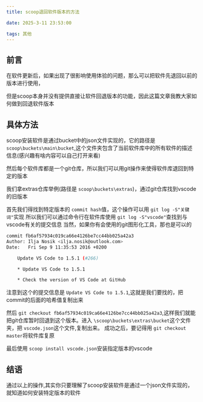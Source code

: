 ```yaml
---
title: scoop退回软件版本的方法

date: 2025-3-11 23:53:00

tags: 其他
---
```

## 前言

在软件更新后，如果出现了很影响使用体验的问题，那么可以把软件先退回以前的版本进行使用，

但是scoop本身并没有提供直接让软件回退版本的功能，因此这篇文章我教大家如何做到回退软件版本

## 具体方法

scoop安装软件是通过bucket中的json文件实现的，它的路径是 `scoop\buckets\main\bucket`,这个文件夹包含了当前软件库中的所有软件的描述信息(感兴趣有啥内容可以自己打开来看)

然后每个软件库都是一个git仓库，所以我们可以用git操作来使得软件库退回到特定的版本

我们拿extras仓库举例(路径是 `scoop\buckets\extras`)，通过git仓库找到vscode的旧版本

首先我们得找到特定版本的 `commit hash`值，这个操作可以用 `git log -S"关键词"`实现
所以我们可以通过命令行在软件库使用 `git log -S"vscode"`查找到与vscode有关的提交信息
当然，如果你有会使用的git图形化工具，那也是可以的

```bash
commit fb6af57934c019ca66e4126be7cc44bb025a42a3
Author: Ilja Nosik <ilja.nosik@outlook.com>
Date:   Fri Sep 9 11:35:53 2016 +0200

    Update VS Code to 1.5.1 (#266)

    * Update VS Code to 1.5.1

    * Check the version of VS Code at GitHub
```

注意到这个的提交信息是 `Update VS Code to 1.5.1`,这就是我们要找的，把commit的后面的哈希值复制出来

然后 `git checkout fb6af57934c019ca66e4126be7cc44bb025a42a3`,这样我们就能把git仓库暂时回退到这个版本。进入 `\scoop\buckets\extras\bucket`这个文件夹，把 `vscode.json`这个文件,复制出来。
成功之后，要记得用 `git checkout master`将软件库复原

最后使用 `scoop install vscode.json`安装指定版本的vscode

## 结语

通过以上的操作,其实你只要理解了scoop安装软件是通过一个json文件实现的，就知道如何安装特定版本的软件

